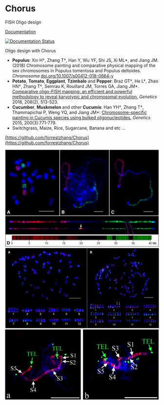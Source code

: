 # Chorus
FISH Oligo design

[Documentation](http://chorus.readthedocs.io/en/latest/)

[![Documentation Status](https://readthedocs.org/projects/chorus/badge/?version=master)](http://chorus.readthedocs.io/en/master/?badge=master)

Oligo design with Chorus
- **Populus**: Xin H†, Zhang T†, Han Y, Wu YF, Shi JS, Xi ML*, and Jiang JM. (2018)  Chromosome painting and comparative physical mapping of the sex chromosomes in Populus tomentosa and Populus deltoides. _Chromosoma_  [doi.org/10.1007/s00412-018-0664-y](https://link.springer.com/article/10.1007/s00412-018-0664-y)
- **Potato**, **Tomato**, **Eggplant**, **Tzimbalo** and **Pepper**: Braz GT†, He L†, Zhao HN†, Zhang T†, Semrau K, Rouillard JM, Torres GA, Jiang JM*. [Comparative oligo-FISH mapping: an efficient and powerful methodology to reveal karyotypic and chromosomal evolution.](http://www.genetics.org/content/208/2/513.full.pdf) _Genetics_ 2018, 208(2), 513-523.
- **Cucumber**, **Muskmelon** and other **Cucumis**: Han YH†, Zhang T†, Thammapichai P, Weng YQ, and Jiang JM*:  [Chromosome-specific painting in Cucumis species using bulked oligonucleotides.](/pdf/2015/Genetics_2015.pdf) _Genetics_ 2015, 200(3):771-779.
- Switchgrass, Maize, Rice, Sugarcane, Banana and etc ...


[https://github.com/forrestzhang/Chorus](https://github.com/forrestzhang/Chorus)

![img](/docs/_static/F2.jpg)
![img](/docs/_static/F1.jpg)
![img](/docs/_static/F3.jpg)
